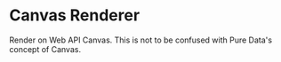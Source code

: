 # Canvas Renderer
Render on Web API Canvas. This is not to be confused with Pure Data's concept of Canvas.
